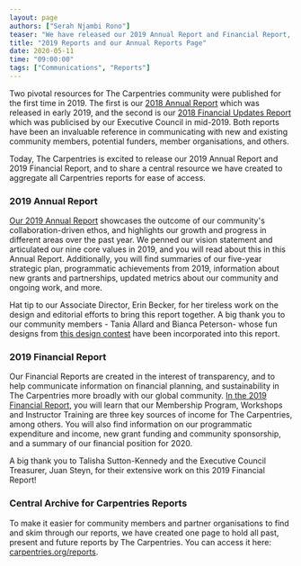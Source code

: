 ```yaml
---
layout: page
authors: ["Serah Njambi Rono"]
teaser: "We have released our 2019 Annual Report and Financial Report, and set up a standalone page for all Carpentries reports"
title: "2019 Reports and our Annual Reports Page"
date: 2020-05-11
time: "09:00:00"
tags: ["Communications", "Reports"]
---
```


Two pivotal resources for The Carpentries community were published for the first time in 2019. The first is our [2018 Annual Report](https://carpentries.org/files/reports/TheCarpentries2018AnnualReport.pdf) which was released in early 2019, and the second is our [2018 Financial Updates Report](https://carpentries.org/blog/2019/05/carpentries-financial-updates/) which was publicised by our Executive Council in mid-2019. Both reports have been an invaluable reference in communicating with new and existing community members, potential funders, member organisations, and others. 

Today, The Carpentries is excited to release our 2019 Annual Report and 2019 Financial Report, and to share a central resource we have created to aggregate all Carpentries reports for ease of access. 

### 2019 Annual Report

[Our 2019 Annual Report](/files/reports/TheCarpentries2019AnnualReport.pdf) showcases the outcome of our community's collaboration-driven ethos, and highlights our growth and progress in different areas over the past year. We penned our vision statement  and articulated our nine core values in 2019, and you will read about this in this Annual Report. Additionally, you will find summaries of our five-year strategic plan, programmatic achievements from 2019, information about new grants and partnerships, updated metrics about our community and ongoing work, and more. 

Hat tip to our Associate Director, Erin Becker, for her tireless work on the design and editorial efforts to bring this report together. A big thank you to our community members - Tania Allard and Bianca Peterson- whose fun designs from [this design contest](https://github.com/carpentries/conversations/issues/22) have been incorporated into this report.


### 2019 Financial Report

Our Financial Reports are created in the interest of transparency, and to help communicate information on financial planning, and sustainability in The Carpentries more broadly with our global community. [In the 2019 Financial Report](/files/reports/2019FinancialReport.pdf), you will learn that our Membership Program, Workshops and Instructor Training are three key sources of income for The Carpentries, among others. You will also find information on our programmatic expenditure and income, new grant funding and community sponsorship, and a summary of our financial position for 2020.

A big thank you to Talisha Sutton-Kennedy and the Executive Council Treasurer, Juan Steyn, for their extensive work on this 2019 Financial Report!

### Central Archive for Carpentries Reports

To make it easier for community members and partner organisations to find and skim through our reports, we have created one page to hold all past, present and future reports by The Carpentries. You can access it here: [carpentries.org/reports]({{site.url}}/reports/). 

